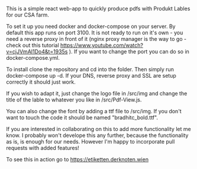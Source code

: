 This is a simple react web-app to quickly produce pdfs with Produkt Lables for our CSA farm. 

To set it up you need docker and docker-compose on your server. By default this app runs on port 3100. It is not ready to run on it's own - you need a reverse proxy in front of it (nginx proxy manager is the way to go - check out this tutorial https://www.youtube.com/watch?v=cjJVmAI1Do4&t=1935s ). If you want to change the port you can do so in docker-compose.yml.

To install clone the repository and cd into the folder. Then simply run docker-compose up -d. If your DNS, reverse proxy and SSL are setup correctly it should just work.

If you wish to adapt it, just change the logo file in /src/img and change the title of the lable to whatever you like in /src/Pdf-View.js.

You can also change the font by adding a ttf file to /src/img. If you don't want to touch the code it should be named "bradhitc_bold.ttf".

If you are interested in collaborating on this to add more functionality let me know. I probably won't develope this any further, because the functionality as is, is enough for our needs. However I'm happy to incorporate pull requests with added features!

To see this in action go to https://etiketten.derknoten.wien
